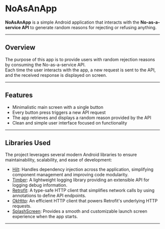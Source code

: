 # NoAsAnApp

**NoAsAnApp** is a simple Android application that interacts with the **No-as-a-service API** to generate random reasons for rejecting or refusing anything.

---

## Overview

The purpose of this app is to provide users with random rejection reasons by consuming the No-as-a-service API.  
Each time the user interacts with the app, a new request is sent to the API, and the received response is displayed on screen.

---

## Features

- Minimalistic main screen with a single button
- Every button press triggers a new API request
- The app retrieves and displays a random reason provided by the API
- Clean and simple user interface focused on functionality

---

## Libraries Used

The project leverages several modern Android libraries to ensure maintainability, scalability, and ease of development:

- [Hilt](https://developer.android.com/training/dependency-injection/hilt-android): Handles dependency injection across the application, simplifying component management and improving code modularity.
- [Timber](https://github.com/JakeWharton/timber): A lightweight logging library providing an extensible API for logging debug information.
- [Retrofit](https://square.github.io/retrofit/): A type-safe HTTP client that simplifies network calls by using annotations to define API endpoints.
- [OkHttp](https://square.github.io/okhttp/): An efficient HTTP client that powers Retrofit's underlying HTTP requests.
- [SplashScreen](https://developer.android.com/develop/ui/views/launch/splash-screen): Provides a smooth and customizable launch screen experience when the app starts.

---